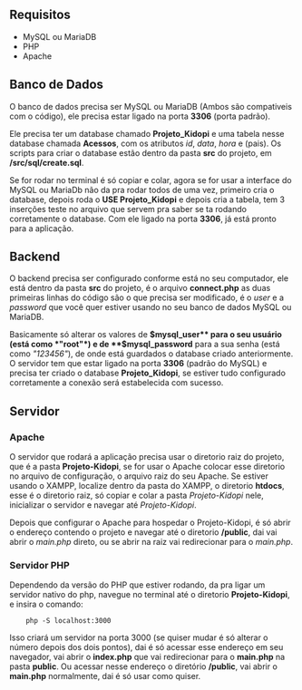 ## Requisitos
* MySQL ou MariaDB
* PHP
* Apache

## Banco de Dados

O banco de dados precisa ser MySQL ou MariaDB (Ambos são compativeis com o código), ele precisa estar ligado na porta **3306** (porta padrão).

Ele precisa ter um database chamado **Projeto_Kidopi** e uma tabela nesse database chamada **Acessos**, com os atributos *id*, *data*, *hora* e (pais). Os scripts para criar
o database estão dentro da pasta **src** do projeto, em **/src/sql/create.sql**. 

Se for rodar no terminal é só copiar e colar, agora se for usar a interface do MySQL ou MariaDb não da pra rodar todos de uma vez, primeiro cria o database, depois roda o **USE Projeto_Kidopi** e depois cria a tabela, tem 3 inserções teste no arquivo que servem pra saber se ta rodando corretamente o database. Com ele ligado na porta **3306**, já está pronto para a aplicação.

## Backend

O backend precisa ser configurado conforme está no seu computador, ele está dentro da pasta **src** do projeto, é o arquivo **connect.php** as duas primeiras linhas
do código são o que precisa ser modificado, é o *user* e a *password* que você quer estiver usando no seu banco de dados MySQL ou MariaDB. 

Basicamente só alterar os valores de **$mysql_user** para o seu usuário (está como *"root"*) e de **$mysql_password** para a sua senha (está como *"123456"*), de onde está guardados o database criado anteriormente. O servidor tem que estar ligado na porta **3306** (padrão do MySQL) e precisa ter criado o database **Projeto_Kidopi**, se estiver tudo configurado corretamente a conexão será estabelecida com sucesso.

## Servidor

### Apache
O servidor que rodará a aplicação precisa usar o diretorio raiz do projeto, que é a pasta **Projeto-Kidopi**, se for usar o Apache colocar esse diretorio no arquivo de configuração,
o arquivo raiz do seu Apache. Se estiver usando o XAMPP, localize dentro da pasta do XAMPP, o diretorio **htdocs**, esse é o diretorio raiz, só copiar e colar a pasta *Projeto-Kidopi* nele,
inicializar o servidor e navegar até *Projeto-Kidopi*.

Depois que configurar o Apache para hospedar o Projeto-Kidopi, é só abrir o endereço contendo o projeto e navegar até o diretorio **/public**, dai vai abrir o *main.php* direto, ou se abrir na raiz vai redirecionar para o *main.php*.

### Servidor PHP
Dependendo da versão do PHP que estiver rodando, da pra ligar um servidor nativo do php, navegue no terminal até o diretorio **Projeto-Kidopi**, e insira o comando:
```
    php -S localhost:3000
```

Isso criará um servidor na porta 3000 (se quiser mudar é só alterar o número depois dos dois pontos), dai é só acessar esse endereço em seu navegador,  vai abrir o **index.php** que vai redirecionar para o **main.php** na pasta **public**. Ou acessar nesse endereço o diretório **/public**, vai abrir o **main.php** normalmente, dai é só usar como quiser.

